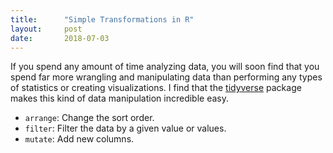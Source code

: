 ```yaml
---
title:      "Simple Transformations in R"
layout:     post
date:       2018-07-03
---
```


If you spend any amount of time analyzing data, you will soon find that you spend far more wrangling and manipulating data than performing any types of statistics or creating visualizations. I find that the [tidyverse](https://www.tidyverse.org/) package makes this kind of data manipulation incredible easy.

* `arrange`: Change the sort order.
* `filter`: Filter the data by a given value or values.
* `mutate`: Add new columns.
